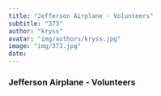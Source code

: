 ```yaml
---
title: "Jefferson Airplane - Volunteers"
subtitle: "373"
author: "kryss"
avatar: "img/authors/kryss.jpg"
image: "img/373.jpg"
date:
---
```


### Jefferson Airplane - Volunteers
